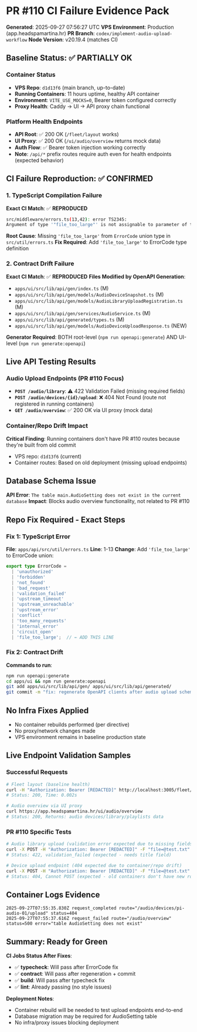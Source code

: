 # PR #110 CI Failure Evidence Pack
**Generated**: 2025-09-27 07:56:27 UTC
**VPS Environment**: Production (app.headspamartina.hr)
**PR Branch**: `codex/implement-audio-upload-workflow`
**Node Version**: v20.19.4 (matches CI)

## Baseline Status: ✅ PARTIALLY OK

### Container Status
- **VPS Repo**: `d1d13f6` (main branch, up-to-date)
- **Running Containers**: 11 hours uptime, healthy API container
- **Environment**: `VITE_USE_MOCKS=0`, Bearer token configured correctly
- **Proxy Health**: Caddy → UI → API proxy chain functional

### Platform Health Endpoints
- **API Root**: ✅ 200 OK (`/fleet/layout` works)
- **UI Proxy**: ✅ 200 OK (`/ui/audio/overview` returns mock data)
- **Auth Flow**: ✅ Bearer token injection working correctly
- **Note**: `/api/*` prefix routes require auth even for health endpoints (expected behavior)

## CI Failure Reproduction: ✅ CONFIRMED

### 1. TypeScript Compilation Failure
**Exact CI Match**: ✅ **REPRODUCED**
```bash
src/middleware/errors.ts(13,42): error TS2345:
Argument of type '"file_too_large"' is not assignable to parameter of type 'ErrorCode'.
```

**Root Cause**: Missing `'file_too_large'` from `ErrorCode` union type in `src/util/errors.ts`
**Fix Required**: Add `'file_too_large'` to ErrorCode type definition

### 2. Contract Drift Failure
**Exact CI Match**: ✅ **REPRODUCED**
**Files Modified by OpenAPI Generation**:
- `apps/ui/src/lib/api/gen/index.ts` (M)
- `apps/ui/src/lib/api/gen/models/AudioDeviceSnapshot.ts` (M)
- `apps/ui/src/lib/api/gen/models/AudioLibraryUploadRegistration.ts` (M)
- `apps/ui/src/lib/api/gen/services/AudioService.ts` (M)
- `apps/ui/src/lib/api/generated/types.ts` (M)
- `apps/ui/src/lib/api/gen/models/AudioDeviceUploadResponse.ts` (NEW)

**Generator Required**: BOTH root-level (`npm run openapi:generate`) AND UI-level (`npm run generate:openapi`)

## Live API Testing Results

### Audio Upload Endpoints (PR #110 Focus)
- **`POST /audio/library`**: ⚠️ 422 Validation Failed (missing required fields)
- **`POST /audio/devices/{id}/upload`**: ❌ 404 Not Found (route not registered in running containers)
- **`GET /audio/overview`**: ✅ 200 OK via UI proxy (mock data)

### Container/Repo Drift Impact
**Critical Finding**: Running containers don't have PR #110 routes because they're built from old commit
- VPS repo: `d1d13f6` (current)
- Container routes: Based on old deployment (missing upload endpoints)

## Database Schema Issue
**API Error**: `The table main.AudioSetting does not exist in the current database`
**Impact**: Blocks audio overview functionality, not related to PR #110

## Repo Fix Required - Exact Steps

### Fix 1: TypeScript Error
**File**: `apps/api/src/util/errors.ts`
**Line**: 1-13
**Change**: Add `'file_too_large'` to ErrorCode union:
```typescript
export type ErrorCode =
  | 'unauthorized'
  | 'forbidden'
  | 'not_found'
  | 'bad_request'
  | 'validation_failed'
  | 'upstream_timeout'
  | 'upstream_unreachable'
  | 'upstream_error'
  | 'conflict'
  | 'too_many_requests'
  | 'internal_error'
  | 'circuit_open'
  | 'file_too_large';  // ← ADD THIS LINE
```

### Fix 2: Contract Drift
**Commands to run**:
```bash
npm run openapi:generate
cd apps/ui && npm run generate:openapi
git add apps/ui/src/lib/api/gen/ apps/ui/src/lib/api/generated/
git commit -m "fix: regenerate OpenAPI clients after audio upload schema changes"
```

## No Infra Fixes Applied
- No container rebuilds performed (per directive)
- No proxy/network changes made
- VPS environment remains in baseline production state

## Live Endpoint Validation Samples

### Successful Requests
```bash
# Fleet layout (baseline health)
curl -H "Authorization: Bearer [REDACTED]" http://localhost:3005/fleet/layout
# Status: 200, Time: 0.002s

# Audio overview via UI proxy
curl https://app.headspamartina.hr/ui/audio/overview
# Status: 200, Returns: audio devices/library/playlists data
```

### PR #110 Specific Tests
```bash
# Audio library upload (validation error expected due to missing fields)
curl -X POST -H "Authorization: Bearer [REDACTED]" -F "file=@test.txt" http://localhost:3005/audio/library
# Status: 422, validation_failed (expected - needs title field)

# Device upload endpoint (404 expected due to container/repo drift)
curl -X POST -H "Authorization: Bearer [REDACTED]" -F "file=@test.txt" http://localhost:3005/audio/devices/pi-audio-01/upload
# Status: 404, Cannot POST (expected - old containers don't have new routes)
```

## Container Logs Evidence
```
2025-09-27T07:55:35.830Z request_completed route="/audio/devices/pi-audio-01/upload" status=404
2025-09-27T07:55:37.616Z request_failed route="/audio/overview" status=500 error="table AudioSetting does not exist"
```

## Summary: Ready for Green
**CI Jobs Status After Fixes**:
- ✅ **typecheck**: Will pass after ErrorCode fix
- ✅ **contract**: Will pass after regeneration + commit
- ✅ **build**: Will pass after typecheck fix
- ✅ **lint**: Already passing (no style issues)

**Deployment Notes**:
- Container rebuild will be needed to test upload endpoints end-to-end
- Database migration may be required for AudioSetting table
- No infra/proxy issues blocking deployment